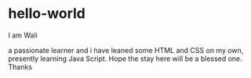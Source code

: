 # hello-world

I am Wali

a passionate learner and i have leaned some HTML and CSS on my own, presently learning Java Script.
Hope the stay here will be a blessed one. Thanks
